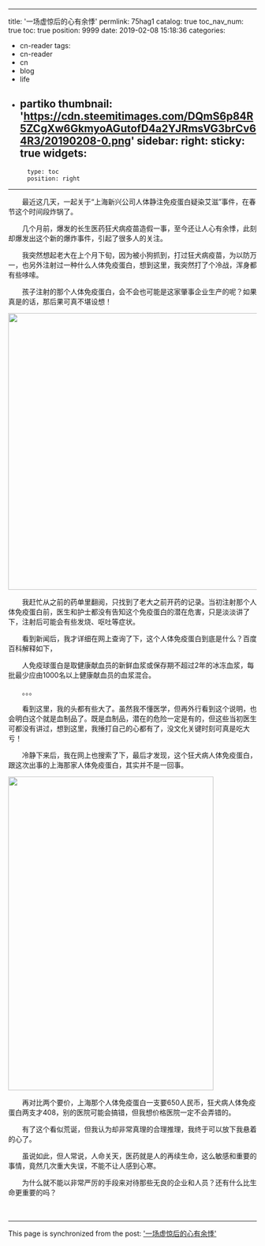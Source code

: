 
---
title: '一场虚惊后的心有余悸'
permlink: 75hag1
catalog: true
toc_nav_num: true
toc: true
position: 9999
date: 2019-02-08 15:18:36
categories:
- cn-reader
tags:
- cn-reader
- cn
- blog
- life
- partiko
thumbnail: 'https://cdn.steemitimages.com/DQmS6p84R5ZCgXw6GkmyoAGutofD4a2YJRmsVG3brCv64R3/20190208-0.png'
sidebar:
    right:
        sticky: true
widgets:
    -
        type: toc
        position: right
---


<html>
<p>　　最近这几天，一起关于“上海新兴公司人体静注免疫蛋白疑染艾滋”事件，在春节这个时间段炸锅了。</p>
<p>　　几个月前，爆发的长生医药狂犬病疫苗造假一事，至今还让人心有余悸，此刻却爆发出这个新的爆炸事件，引起了很多人的关注。</p>
<p>　　我突然想起老大在上个月下旬，因为被小狗抓到，打过狂犬病疫苗，为以防万一，也另外注射过一种什么人体免疫蛋白，想到这里，我突然打了个冷战，浑身都有些哆嗦。</p>
<p>　　孩子注射的那个人体免疫蛋白，会不会也可能是这家肇事企业生产的呢？如果真是的话，那后果可真不堪设想！</p>
<p><img src="https://cdn.steemitimages.com/DQmS6p84R5ZCgXw6GkmyoAGutofD4a2YJRmsVG3brCv64R3/20190208-0.png" width="559" height="560"/></p>
<p>　　我赶忙从之前的药单里翻阅，只找到了老大之前开药的记录。当初注射那个人体免疫蛋白前，医生和护士都没有告知这个免疫蛋白的潜在危害，只是淡淡讲了下，注射后可能会有些发烧、呕吐等症状。</p>
<p>　　看到新闻后，我才详细在网上查询了下，这个人体免疫蛋白到底是什么？百度百科解释如下，</p>
<p>　　人免疫球蛋白是取健康献血员的新鲜血浆或保存期不超过2年的冰冻血浆，每批最少应由1000名以上健康献血员的血浆混合。</p>
<p>　　。。。</p>
<p>　　看到这里，我的头都有些大了。虽然我不懂医学，但再外行看到这个说明，也会明白这个就是血制品了。既是血制品，潜在的危险一定是有的，但这些当初医生可都没有讲过，想到这里，我捶打自己的心都有了，没文化关键时刻可真是吃大亏！</p>
<p>　　冷静下来后，我在网上也搜索了下，最后才发现，这个狂犬病人体免疫蛋白，跟这次出事的上海那家人体免疫蛋白，其实并不是一回事。</p>
<p><img src="https://cdn.steemitimages.com/DQmb3CQuV9Q6q7Gj7eknG73pfRxUw3mqVrzT9mT1WSsuLR1/20190208-1.png" width="416" height="635"/></p>
<p>　　再对比两个要价，上海那个人体免疫蛋白一支要650人民币，狂犬病人体免疫蛋白两支才408，别的医院可能会搞错，但我想价格医院一定不会弄错的。</p>
<p>　　有了这个看似荒诞，但我认为却非常真理的合理推理，我终于可以放下我悬着的心了。</p>
<p>　　虽说如此，但人常说，人命关天，医药就是人的再续生命，这么敏感和重要的事情，竟然几次重大失误，不能不让人感到心寒。</p>
<p>　　为什么就不能以非常严厉的手段来对待那些无良的企业和人员？还有什么比生命更重要的吗？</p>
<p>　</p>
</html>

- - -

This page is synchronized from the post: ['一场虚惊后的心有余悸'](https://steemit.com/@rivalhw/75hag1)
